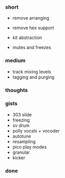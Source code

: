 ### short

- remove arranging
- remove hex support

- kit abstraction
- mutes and freezes

### medium

- track mixing levels
- tagging and purging

### thoughts

### gists

- 303 slide
- freezing
- sv drum
- polly vocals + vocoder
- autotune
- resampling
- pico play modes
- granular
- kicker

### done

